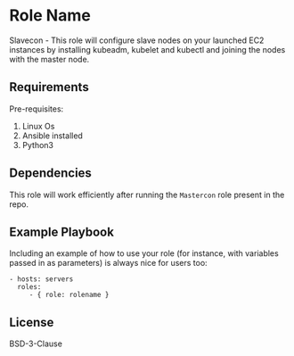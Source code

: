 Role Name
=========

Slavecon -  This role will configure slave nodes on your launched EC2 instances by installing kubeadm, kubelet and kubectl and joining the nodes with the master node.

Requirements
------------

Pre-requisites:
1. Linux Os
2. Ansible installed
3. Python3 


Dependencies
------------

This role will work efficiently after running the `Mastercon` role present in the repo.


Example Playbook
----------------

Including an example of how to use your role (for instance, with variables passed in as parameters) is always nice for users too:

    - hosts: servers
      roles:
         - { role: rolename }

License
-------

BSD-3-Clause


